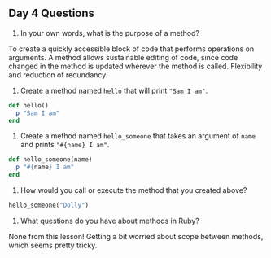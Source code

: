 ## Day 4 Questions

1. In your own words, what is the purpose of a method?

To create a quickly accessible block of code that performs operations on arguments. A method allows sustainable editing of code, since code changed in the method is updated wherever the method is called. Flexibility and reduction of redundancy.

1. Create a method named `hello` that will print `"Sam I am"`.

```ruby
def hello()
  p "Sam I am"
end
```

1. Create a method named `hello_someone` that takes an argument of `name` and prints `"#{name} I am"`.

```ruby
def hello_someone(name)
  p "#{name} I am"
end
```

1. How would you call or execute the method that you created above?

```ruby
hello_someone("Dolly")
```

1. What questions do you have about methods in Ruby?

None from this lesson! Getting a bit worried about scope between methods, which seems pretty tricky.
